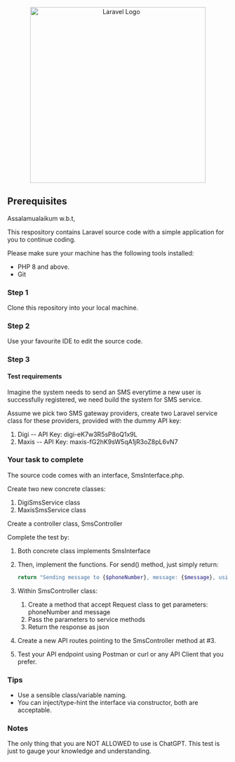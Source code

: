 <p align="center"><a href="https://laravel.com" target="_blank"><img src="https://blog.bateriku.com/wp-content/uploads/2021/02/BATERIKUNEWLOGO-1024x576.png" width="400" alt="Laravel Logo"></a></p>

## Prerequisites

Assalamualaikum w.b.t,

This respository contains Laravel source code with a simple application for you to continue coding.

Please make sure your machine has the following tools installed:

- PHP 8 and above.
- Git

### Step 1
Clone this repository into your local machine.

### Step 2
Use your favourite IDE to edit the source code.

### Step 3
#### Test requirements
Imagine the system needs to send an SMS everytime a new user is successfully registered, we need build the system for SMS service.

Assume we pick two SMS gateway providers, create two Laravel service class for these providers, provided with the dummy API key:
1. Digi
-- API Key: digi-eK7w3R5sP8oQ1x9L
2. Maxis
-- API Key: maxis-fG2hK9sW5qA1jR3oZ8pL6vN7

### Your task to complete
The source code comes with an interface, SmsInterface.php.

Create two new concrete classes:
1. DigiSmsService class
2. MaxisSmsService class

Create a controller class, SmsController

Complete the test by:
1. Both concrete class implements SmsInterface
2. Then, implement the functions. For send() method, just simply return:
    ```php
    return "Sending message to {$phoneNumber}, message: {$message}, using API Key: {$this->apiKey()}";
3. Within SmsController class:
    1. Create a method that accept Request class to get parameters: phoneNumber and message
    2. Pass the parameters to service methods
    3. Return the response as json

4. Create a new API routes pointing to the SmsController method at #3.
5. Test your API endpoint using Postman or curl or any API Client that you prefer.

### Tips ###
- Use a sensible class/variable naming.
- You can inject/type-hint the interface via constructor, both are acceptable.

### Notes ###
The only thing that you are NOT ALLOWED to use is ChatGPT. This test is just to gauge your knowledge and understanding.